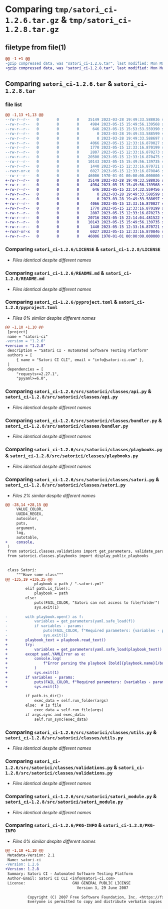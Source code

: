 # Comparing `tmp/satori_ci-1.2.6.tar.gz` & `tmp/satori_ci-1.2.8.tar.gz`

## filetype from file(1)

```diff
@@ -1 +1 @@
-gzip compressed data, was "satori_ci-1.2.6.tar", last modified: Mon May 15 15:53:53 2023, max compression
+gzip compressed data, was "satori_ci-1.2.8.tar", last modified: Mon May 15 22:14:32 2023, max compression
```

## Comparing `satori_ci-1.2.6.tar` & `satori_ci-1.2.8.tar`

### file list

```diff
@@ -1,13 +1,13 @@
--rw-r--r--   0        0        0    35149 2023-03-28 19:49:33.588036 satori_ci-1.2.6/LICENSE
--rw-r--r--   0        0        0     4984 2023-05-15 15:49:56.139568 satori_ci-1.2.6/README.md
--rw-r--r--   0        0        0      646 2023-05-15 15:53:53.559390 satori_ci-1.2.6/pyproject.toml
--rw-r--r--   0        0        0        0 2023-03-28 19:49:33.588599 satori_ci-1.2.6/src/satorici/__init__.py
--rw-r--r--   0        0        0        0 2023-03-28 19:49:33.588697 satori_ci-1.2.6/src/satorici/classes/__init__.py
--rw-r--r--   0        0        0     4066 2023-05-15 12:33:16.870027 satori_ci-1.2.6/src/satorici/classes/api.py
--rw-r--r--   0        0        0     1770 2023-05-15 12:33:16.870199 satori_ci-1.2.6/src/satorici/classes/bundler.py
--rw-r--r--   0        0        0     2807 2023-05-15 12:33:16.870273 satori_ci-1.2.6/src/satorici/classes/playbooks.py
--rw-r--r--   0        0        0    20500 2023-05-15 12:33:16.870475 satori_ci-1.2.6/src/satorici/classes/satori.py
--rw-r--r--   0        0        0    10143 2023-05-15 15:49:56.139735 satori_ci-1.2.6/src/satorici/classes/utils.py
--rw-r--r--   0        0        0     1440 2023-05-15 12:33:16.870721 satori_ci-1.2.6/src/satorici/classes/validations.py
--rwxr-xr-x   0        0        0     6027 2023-05-15 12:33:16.870846 satori_ci-1.2.6/src/satorici/satori_module.py
--rw-r--r--   0        0        0    46006 1970-01-01 00:00:00.000000 satori_ci-1.2.6/PKG-INFO
+-rw-r--r--   0        0        0    35149 2023-03-28 19:49:33.588036 satori_ci-1.2.8/LICENSE
+-rw-r--r--   0        0        0     4984 2023-05-15 15:49:56.139568 satori_ci-1.2.8/README.md
+-rw-r--r--   0        0        0      646 2023-05-15 22:14:32.559456 satori_ci-1.2.8/pyproject.toml
+-rw-r--r--   0        0        0        0 2023-03-28 19:49:33.588599 satori_ci-1.2.8/src/satorici/__init__.py
+-rw-r--r--   0        0        0        0 2023-03-28 19:49:33.588697 satori_ci-1.2.8/src/satorici/classes/__init__.py
+-rw-r--r--   0        0        0     4066 2023-05-15 12:33:16.870027 satori_ci-1.2.8/src/satorici/classes/api.py
+-rw-r--r--   0        0        0     1770 2023-05-15 12:33:16.870199 satori_ci-1.2.8/src/satorici/classes/bundler.py
+-rw-r--r--   0        0        0     2807 2023-05-15 12:33:16.870273 satori_ci-1.2.8/src/satorici/classes/playbooks.py
+-rw-r--r--   0        0        0    20716 2023-05-15 22:14:04.481522 satori_ci-1.2.8/src/satorici/classes/satori.py
+-rw-r--r--   0        0        0    10143 2023-05-15 15:49:56.139735 satori_ci-1.2.8/src/satorici/classes/utils.py
+-rw-r--r--   0        0        0     1440 2023-05-15 12:33:16.870721 satori_ci-1.2.8/src/satorici/classes/validations.py
+-rwxr-xr-x   0        0        0     6027 2023-05-15 12:33:16.870846 satori_ci-1.2.8/src/satorici/satori_module.py
+-rw-r--r--   0        0        0    46006 1970-01-01 00:00:00.000000 satori_ci-1.2.8/PKG-INFO
```

### Comparing `satori_ci-1.2.6/LICENSE` & `satori_ci-1.2.8/LICENSE`

 * *Files identical despite different names*

### Comparing `satori_ci-1.2.6/README.md` & `satori_ci-1.2.8/README.md`

 * *Files identical despite different names*

### Comparing `satori_ci-1.2.6/pyproject.toml` & `satori_ci-1.2.8/pyproject.toml`

 * *Files 0% similar despite different names*

```diff
@@ -1,10 +1,10 @@
 [project]
 name = "satori-ci"
-version = "1.2.6"
+version = "1.2.8"
 description = "Satori CI - Automated Software Testing Platform"
 authors = [
     { name = "Satori CI CLI", email = "info@satori-ci.com" },
 ]
 dependencies = [
     "requests>=2.27.1",
     "pyyaml>=6.0",
```

### Comparing `satori_ci-1.2.6/src/satorici/classes/api.py` & `satori_ci-1.2.8/src/satorici/classes/api.py`

 * *Files identical despite different names*

### Comparing `satori_ci-1.2.6/src/satorici/classes/bundler.py` & `satori_ci-1.2.8/src/satorici/classes/bundler.py`

 * *Files identical despite different names*

### Comparing `satori_ci-1.2.6/src/satorici/classes/playbooks.py` & `satori_ci-1.2.8/src/satorici/classes/playbooks.py`

 * *Files identical despite different names*

### Comparing `satori_ci-1.2.6/src/satorici/classes/satori.py` & `satori_ci-1.2.8/src/satorici/classes/satori.py`

 * *Files 2% similar despite different names*

```diff
@@ -28,14 +28,15 @@
     VALUE_COLOR,
     UUID4_REGEX,
     autocolor,
     puts,
     argument,
     log,
     autotable,
+    console,
 )
 from satorici.classes.validations import get_parameters, validate_parameters
 from satorici.classes.playbooks import display_public_playbooks
 
 
 class Satori:
     """Have some class"""
@@ -135,19 +136,25 @@
             playbook = path / ".satori.yml"
         elif path.is_file():
             playbook = path
         else:
             puts(FAIL_COLOR, "Satori can not access to file/folder")
             sys.exit(1)
 
-        with playbook.open() as f:
-            variables = get_parameters(yaml.safe_load(f))
-            if variables - params:
-                puts(FAIL_COLOR, f"Required parameters: {variables - params}")
-                sys.exit(1)
+        playbook_text = playbook.read_text()
+        try:
+            variables = get_parameters(yaml.safe_load(playbook_text))
+        except yaml.YAMLError as e:
+            console.log(
+                f"Error parsing the playbook [bold]{playbook.name}[/bold]:\n", e
+            )
+            sys.exit(1)
+        if variables - params:
+            puts(FAIL_COLOR, f"Required parameters: {variables - params}")
+            sys.exit(1)
 
         if path.is_dir():
             exec_data = self.run_folder(args)
         else:  # is file
             exec_data = self.run_file(args)
         if args.sync and exec_data:
             self.run_sync(exec_data)
```

### Comparing `satori_ci-1.2.6/src/satorici/classes/utils.py` & `satori_ci-1.2.8/src/satorici/classes/utils.py`

 * *Files identical despite different names*

### Comparing `satori_ci-1.2.6/src/satorici/classes/validations.py` & `satori_ci-1.2.8/src/satorici/classes/validations.py`

 * *Files identical despite different names*

### Comparing `satori_ci-1.2.6/src/satorici/satori_module.py` & `satori_ci-1.2.8/src/satorici/satori_module.py`

 * *Files identical despite different names*

### Comparing `satori_ci-1.2.6/PKG-INFO` & `satori_ci-1.2.8/PKG-INFO`

 * *Files 0% similar despite different names*

```diff
@@ -1,10 +1,10 @@
 Metadata-Version: 2.1
 Name: satori-ci
-Version: 1.2.6
+Version: 1.2.8
 Summary: Satori CI - Automated Software Testing Platform
 Author-Email: Satori CI CLI <info@satori-ci.com>
 License:                     GNU GENERAL PUBLIC LICENSE
                                Version 3, 29 June 2007
         
          Copyright (C) 2007 Free Software Foundation, Inc. <https://fsf.org/>
          Everyone is permitted to copy and distribute verbatim copies
```

